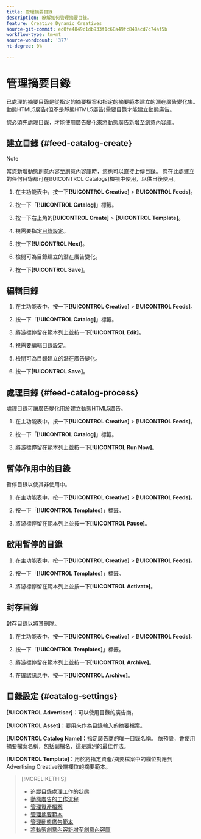 ```yaml
---
title: 管理摘要目錄
description: 瞭解如何管理摘要目錄。
feature: Creative Dynamic Creatives
source-git-commit: ed0fe4849c1db933f1c68a49fc848acd7c74af5b
workflow-type: tm+mt
source-wordcount: '377'
ht-degree: 0%

---
```


# 管理摘要目錄

已處理的摘要目錄是從指定的摘要檔案和指定的摘要範本建立的潛在廣告變化集。 動態HTML5廣告(但不是靜態HTML5廣告)需要目錄才能建立動態廣告。

您必須先處理目錄，才能使用廣告變化來[將動態廣告新增至創意內容庫](/help/creative/creative-libraries/creative-add-dynamic.md)。

## 建立目錄 {#feed-catalog-create}

>[!NOTE]
>
>當您[新增動態創意內容至創意內容庫](/help/creative/creative-libraries/creative-add-dynamic.md)時，您也可以直接上傳目錄。 您在此處建立的任何目錄都可在[!UICONTROL Catalogs]檢視中使用，以供日後使用。

1. 在主功能表中，按一下&#x200B;**[!UICONTROL Creative]** > **[!UICONTROL Feeds]**。

1. 按一下「**[!UICONTROL Catalog]**」標籤。

1. 按一下右上角的&#x200B;**[!UICONTROL Create]** > **[!UICONTROL Template]**。

1. 視需要指定[目錄設定](#catalog-settings)。

1. 按一下&#x200B;**[!UICONTROL Next]**。

1. 檢閱可為目錄建立的潛在廣告變化。

1. 按一下&#x200B;**[!UICONTROL Save]**。

## 編輯目錄

1. 在主功能表中，按一下&#x200B;**[!UICONTROL Creative]** > **[!UICONTROL Feeds]**。

1. 按一下「**[!UICONTROL Catalog]**」標籤。

1. 將游標停留在範本列上並按一下&#x200B;**[!UICONTROL Edit]**。

1. 視需要編輯[目錄設定](#catalog-settings)。

1. 檢閱可為目錄建立的潛在廣告變化。

1. 按一下&#x200B;**[!UICONTROL Save]**。

## 處理目錄 {#feed-catalog-process}

處理目錄可讓廣告變化用於建立動態HTML5廣告。

1. 在主功能表中，按一下&#x200B;**[!UICONTROL Creative]** > **[!UICONTROL Feeds]**。

1. 按一下「**[!UICONTROL Catalog]**」標籤。

1. 將游標停留在範本列上並按一下&#x200B;**[!UICONTROL Run Now]**。

## 暫停作用中的目錄

暫停目錄以使其非使用中。<!-- Can you Activate it again? -->

1. 在主功能表中，按一下&#x200B;**[!UICONTROL Creative]** > **[!UICONTROL Feeds]**。

1. 按一下「**[!UICONTROL Templates]**」標籤。

1. 將游標停留在範本列上並按一下&#x200B;**[!UICONTROL Pause]**。

<!-- Verify if this is available:  1. In the confirmation message, click **[!UICONTROL Pause]**. -->

## 啟用暫停的目錄

<!-- Verify if this is available. -->

1. 在主功能表中，按一下&#x200B;**[!UICONTROL Creative]** > **[!UICONTROL Feeds]**。

1. 按一下「**[!UICONTROL Templates]**」標籤。

1. 將游標停留在範本列上並按一下&#x200B;**[!UICONTROL Activate]**。

## 封存目錄

封存目錄以將其刪除。

1. 在主功能表中，按一下&#x200B;**[!UICONTROL Creative]** > **[!UICONTROL Feeds]**。

1. 按一下「**[!UICONTROL Templates]**」標籤。

1. 將游標停留在範本列上並按一下&#x200B;**[!UICONTROL Archive]**。

1. 在確認訊息中，按一下&#x200B;**[!UICONTROL Archive]**。

## 目錄設定 {#catalog-settings}

**[!UICONTROL Advertiser]：**&#x200B;可以使用目錄的廣告商。

**[!UICONTROL Asset]：**&#x200B;要用來作為目錄輸入的摘要檔案。

**[!UICONTROL Catalog Name]：**&#x200B;指定廣告商的唯一目錄名稱。 依預設，會使用摘要檔案名稱，包括副檔名，這是識別的最佳作法。<!-- must it have a file extension? -->

**[!UICONTROL Template]：**&#x200B;用於將指定資產/摘要檔案中的欄位對應到Advertising Creative後端欄位的摘要範本。

>[!MORELIKETHIS]
>
>* [追蹤目錄處理工作的狀態](/help/creative/feeds/job-status-track.md)
>* [動態廣告的工作流程](/help/creative/introduction/workflow-dynamic-ads.md)
>* [管理資產檔案](/help/creative/feeds/asset-manage.md)
>* [管理摘要範本](/help/creative/feeds/feed-template-manage.md)
>* [管理動態廣告範本](/help/creative/ad-templates/ad-template-manage.md)
>* [將動態創意內容新增至創意內容庫](/help/creative/creative-libraries/creative-add-dynamic.md)
